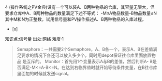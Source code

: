 4
(操作系统之PV金典)设有一个可以装A、B两种物品的仓库，其容量无限大，但要求仓库中A、B两种物品的数量满足下述不等式： -M≤A物品数量-B物品数量≤N
其中M和N为正整数。试用信号量和PV操作描述A、B两种物品的入库过程。  
- [x]

知识点:信号量
出处:网络
难度:1
> Semaphore：一共需要2个Semaphore，A、B各一个，表示A、B在差值满足要求的情况下各还可以放入多少个。同时用depot保证往仓库里面放置物品
> 是互斥的。
> Monitor：首先用1个变量表示A与B的差值，然后判断A-
> B是否满足-M<=A-B<=N。在达到右临界值时就开始等待条件变量，在B往仓库里面加的时候就发送signal。
